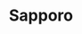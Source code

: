 ---
layout: place
title: "Sapporo"
permalink: /texas/houston/sapporo.html
stateAbbr: TX
stateName: Texas
cityName: Houston
seo:
  name: "Sapporo"
  type: Restaurant
  links: null
description: "Looking for sushi in Houston, Texas? Check out Sapporo for a delightful Japanese dining experience. Enjoy a variety of sushi and other dishes in a welcoming ..."
place_id: ChIJ15Jh3C-_QIYRbhbJff6Ko2s
photos:
  - name: >-
      places/ChIJ15Jh3C-_QIYRbhbJff6Ko2s/photos/AeeoHcLS17fXuKYLlBZEMFeecxMmLDaz84Bfy-_6vCMnMvdIZOVE0DLSaT7SSq94km3uqdUi4mzZ5VbPZg1sP9th0tNpbZHWqdMezclCTZOntNU8eDdD_Sm4kETadeoRAcbZku7JgwRDVZBDlCsXqYnm3dB45j0d8y0AcaVH8HbAr3DlNxIwbbLvL3Pg0cglmpcigXBp9v9LfnlRzsRAePKYr4_C4Ms9QiNUWOaKZpzqh562W7vFUpV4QD8yS2optF4vHwB6Z11qYFLRaJgCl1TNATPtPmwq-P62FoZUXkaILpq6aGIXOUzaitbYNTZDO1Kg8Xty_-dAktN4RnaipraZCr07Qhce2XjmK3u-UXjC0yeHH9N1Pd85APr_K6RSJzSvjaXOsDPxx2CcM4-cilSqtssr54fEJVfEbhVPCpmXP5M
    widthPx: 2500
    heightPx: 1875
    authorAttributions:
      - displayName: Jim Allen
        uri: https://maps.google.com/maps/contrib/100015636561581645330
        photoUri: >-
          https://lh3.googleusercontent.com/a-/ALV-UjWhEXWEeWT3-i9drFrck4a9C40et9aX4bO-X6CIbbJvIVDTYit9=s100-p-k-no-mo
    flagContentUri: >-
      https://www.google.com/local/imagery/report/?cb_client=maps_api_places.places_api&image_key=!1e10!2sCIHM0ogKEICAgIClyu_IKQ&hl=en-US
    googleMapsUri: >-
      https://www.google.com/maps/place//data=!3m4!1e2!3m2!1sCIHM0ogKEICAgIClyu_IKQ!2e10!4m2!3m1!1s0x8640bf2fdc6192d7:0x6ba38afe7dc9166e
  - name: >-
      places/ChIJ15Jh3C-_QIYRbhbJff6Ko2s/photos/AeeoHcJ2-ISPSdVECMQMo9UKWeO5HpjAzQOSdhZYTXxnXvSTTIdDFKTck0VPBgHclpm9vSLKDI2h9DCPTFRpWZODvDMmfNrVtv1iLP10L07dZIDI3IV8PjbKKQ_uRC8RC2NSqOIU714h9vhCSF_zcvahQyhiDyrsVL77wEWRb9PnRquyWdImpHlqHHPU6s1uSv5fLiscAZI5X0SoOwu_TX1_nYSH_votr_YFD0NhgU8Jv4eU3JB9AJVPxdViQGCes5RGIY2C3HgrvnORdYRxQ3rgv-ZaB3D2fLc29rL38-qrSKsAFdUund2ZMMj1vuDuzGg8FBoghFI1uj2t2Wi4EXL3WK6ri4BEP3aehz4FGj7YZHpqyfzItIC7q0Z7vFOsRXbLP0v0kU9d9abzMqj3oe2JXVaS_DgV-hBqdwzjjBWhQFMl2Q
    widthPx: 4000
    heightPx: 2252
    authorAttributions:
      - displayName: Jennifer Nguyen
        uri: https://maps.google.com/maps/contrib/102007822240256866862
        photoUri: >-
          https://lh3.googleusercontent.com/a-/ALV-UjUEmBdIRXBaMUI1NfVdHQHJIJh2Ysq6WwF9AfBmSpt4DxG7Hfc=s100-p-k-no-mo
    flagContentUri: >-
      https://www.google.com/local/imagery/report/?cb_client=maps_api_places.places_api&image_key=!1e10!2sCIHM0ogKEICAgID-nYHdXw&hl=en-US
    googleMapsUri: >-
      https://www.google.com/maps/place//data=!3m4!1e2!3m2!1sCIHM0ogKEICAgID-nYHdXw!2e10!4m2!3m1!1s0x8640bf2fdc6192d7:0x6ba38afe7dc9166e
  - name: >-
      places/ChIJ15Jh3C-_QIYRbhbJff6Ko2s/photos/AeeoHcLqREOQgV1bg7ePrcF3OOJaXMoJwgfmIlOmB1wBNmAExc_3QgJllhG8BsimlY6tHcygWAueP7EXFPBvB1en8Lxls4cXNTOlPgHkXHEbxaXpwPxIPDL2QHFlOr4jI5N_1vdYUu3G17FshTBSIF1U39gmGLnmw0JJlx0ZfY_GrWSFormXdHBLvUNqv98I8fZJRecMWy3lXNDmmgFjvfb_LPzWi4k6F3RgzlIM-N17pjops5n_4elPc_JmJtMd5-EuruPfJwCuLH77P7CzZ2raWA7IJjV8BmWeUre8wMuHwVUl5XXYV0ZmJrQdVPdZFc1rbhiIjKwASPv_xLzUjDxFPiRN4TJsQx3mBxrDrnYEVaSGT8fsUBuIQwneGRkAWQg_nYKvI8Iksw4qvCxpgFDa5r9O9MEboG4kzI_Hapo-mZo
    widthPx: 3600
    heightPx: 4800
    authorAttributions:
      - displayName: Stephanie C
        uri: https://maps.google.com/maps/contrib/109209532185388257068
        photoUri: >-
          https://lh3.googleusercontent.com/a-/ALV-UjWD3Hp20E7f48xQQd4uPYTqc7dgRD8S8y_mn9HqFYyFKa7sNfY=s100-p-k-no-mo
    flagContentUri: >-
      https://www.google.com/local/imagery/report/?cb_client=maps_api_places.places_api&image_key=!1e10!2sCIHM0ogKEICAgMDIjK7ZFg&hl=en-US
    googleMapsUri: >-
      https://www.google.com/maps/place//data=!3m4!1e2!3m2!1sCIHM0ogKEICAgMDIjK7ZFg!2e10!4m2!3m1!1s0x8640bf2fdc6192d7:0x6ba38afe7dc9166e
  - name: >-
      places/ChIJ15Jh3C-_QIYRbhbJff6Ko2s/photos/AeeoHcK5G2Y4R7Utk3cKqNtGyIIhub08V-66_YO0Z0qI-gC8FU1iaFhChwK7bJLKtNbFotxANuS6Hldtxa_Ttd4ZZhEY1m_Pe2PopS6Jfb7JU8_tpmo_EfHhUHDD4KvKFr_swbJtXzcL5zP8P2ey0ofCYimgBwa7zvG79kFxz978KhKnSq5qtSkx8Akb5SiO9hRPDK6X9eaG2sZxMuUf4EVZH8fQaBqx40bxVI8Cul31-FMyJFrLc5Xjmfb-mK_8nN0quit0AkKs5rcH0g14V8tWl5O8UlEiQ5ZtPD8ZsmEv85y43p93a5xQHRN5_0ySgUb5VZ4uvfe5itjDw0xjyjo_FuJWuwXIGF9zm6AuZF9y7Jg-2XuY-0BhL2KUM_J4h4PNBkJ_RcpG-bfglsGF47DqHOKOKh6ZMCIupvw03rwHf22cgJpX
    widthPx: 3395
    heightPx: 2732
    authorAttributions:
      - displayName: Jessica Hodges
        uri: https://maps.google.com/maps/contrib/113983118451592144968
        photoUri: >-
          https://lh3.googleusercontent.com/a/ACg8ocKYj-QK-aqxL7WLZL0biT2es0ha2dG7gL-ryFdlNzfmbwEaUFc=s100-p-k-no-mo
    flagContentUri: >-
      https://www.google.com/local/imagery/report/?cb_client=maps_api_places.places_api&image_key=!1e10!2sCIHM0ogKEICAgIDTy5yhzQE&hl=en-US
    googleMapsUri: >-
      https://www.google.com/maps/place//data=!3m4!1e2!3m2!1sCIHM0ogKEICAgIDTy5yhzQE!2e10!4m2!3m1!1s0x8640bf2fdc6192d7:0x6ba38afe7dc9166e
  - name: >-
      places/ChIJ15Jh3C-_QIYRbhbJff6Ko2s/photos/AeeoHcJMyBN-POj_glZo06aoqQ54LCnLqsoJ_c2sYshpeSEEm7I28k2WXL9XznhRfUw295fJB2hPWw3_48aS_maGcH5PJb6VUAjjhawfWYeqVhBgaGyTb6TM4O_VI8084EfXbhUdlhhFWY7i8Hde5VgNnhEbETPrrASPpWbA7eXGESKI48UnOmoCSpGNwZpHIg69NCAakPMXVvPBLzOsxJIdB9ovxKKjP3h-skx0eZDhlJApPMNNYiLUJcrp9_GbFhyrhI0PF5-AKsjpdXTWfjzAQl4_XL_Ril7hM43GW42Uv4jTHGPci98iDu5FEHQXt6k6pJd1wf81tcyN9LvQQieSmEJJkQgdLUpACa-d1grWPRD2tBwI1zmB0TFStkvwXibiGkNr6lftAkM9a5aztYxiM--6VK0HbUFKkk73D9ORSPXnYw
    widthPx: 4800
    heightPx: 3600
    authorAttributions:
      - displayName: Mark Z
        uri: https://maps.google.com/maps/contrib/106715601170112151806
        photoUri: >-
          https://lh3.googleusercontent.com/a-/ALV-UjUoc7WvGRBrYf-Usxznc80xJaL0lTcBD50Q6TYgXhs5snwoksEq=s100-p-k-no-mo
    flagContentUri: >-
      https://www.google.com/local/imagery/report/?cb_client=maps_api_places.places_api&image_key=!1e10!2sCIHM0ogKEICAgIDDs4fETA&hl=en-US
    googleMapsUri: >-
      https://www.google.com/maps/place//data=!3m4!1e2!3m2!1sCIHM0ogKEICAgIDDs4fETA!2e10!4m2!3m1!1s0x8640bf2fdc6192d7:0x6ba38afe7dc9166e
  - name: >-
      places/ChIJ15Jh3C-_QIYRbhbJff6Ko2s/photos/AeeoHcK8Xg62SHRvHG_mjRA7_w5h1iVax_TQURlKsgnWBuNx8R3ysQY34WiseFuIfSTAqtbBe7MxY06Ique7jbDJC57uXqw6BM8EDDF1M4O6y3b8Bh6YpIGsqILHpQ9GuPG7KysfS9BzIyx5vQ0Sj10kHMtta-rFhUHX2VVlAJ_tgQTdiiQuzB1UfOEANHtNLAKcYPQ8iRBoQ-qUbzTC7SdlOGG6KZstFxE8hpMczQIqI6CILNJLdepkhn0r_dmdutrxbeOqnXAvH4CEBcWixK2-CWIOnsjGY_mGgWd1in_ejqCOjuKUAGr4XWQPM49WrEwweJLMb5E_aU0lItMzkYKEfMjYNwqOU-5nNn5pKybd9mdJ821JI5zdjpOO7m9cAb07KspuoKq8xj1V2eM-ya21T2ydFtXYY1_CqQMz8w5lTpH3Fk8
    widthPx: 3600
    heightPx: 4800
    authorAttributions:
      - displayName: Claire Bear
        uri: https://maps.google.com/maps/contrib/102048365987395344454
        photoUri: >-
          https://lh3.googleusercontent.com/a-/ALV-UjUxQDAMBreleim-kR-MC7LMJnbOB_o9A461Otw8P1wSLgFFoMUG=s100-p-k-no-mo
    flagContentUri: >-
      https://www.google.com/local/imagery/report/?cb_client=maps_api_places.places_api&image_key=!1e10!2sCIHM0ogKEICAgMCQ_cm0zQE&hl=en-US
    googleMapsUri: >-
      https://www.google.com/maps/place//data=!3m4!1e2!3m2!1sCIHM0ogKEICAgMCQ_cm0zQE!2e10!4m2!3m1!1s0x8640bf2fdc6192d7:0x6ba38afe7dc9166e
  - name: >-
      places/ChIJ15Jh3C-_QIYRbhbJff6Ko2s/photos/AeeoHcJt-6H3mkGFAnLfYk6SgqYjkW8lDjdVTI43nh3TP6jmFsrLKq7WfNdaAjFOod9_1Asjgee-mNuhjXnPM42XyWcciGUMPzsAcv--MElatfPUca5X9j6vYla20t9gfF_-cOF2B4dnwz6gmW-80_Kg3yiQyVu4mm0xQGlKl8Y3ijFwM7jN7Fpqr7jwf73gehVIzPgGAxQpM8XU40F-k__LePSCkmj6EtLbGzTmv_VsrLD3acAlEtAxeIjbceSOeQr5qRE56X5199cxZxiNTF_siamfssbU5MKxi5qr6GE2muFvGFtXE21wXnGWWWf-6xfOQem1TfTX66Fc-NvRgdDl6USP1ynfWecvrH4AaK9ThjLKmLupo9jpIQmjqhwOzD8Y9L5zv4iUrOqswEZs1DTnu1gkMwawejZKucR7WxN3ynYr_w
    widthPx: 4800
    heightPx: 3600
    authorAttributions:
      - displayName: Mark Z
        uri: https://maps.google.com/maps/contrib/106715601170112151806
        photoUri: >-
          https://lh3.googleusercontent.com/a-/ALV-UjUoc7WvGRBrYf-Usxznc80xJaL0lTcBD50Q6TYgXhs5snwoksEq=s100-p-k-no-mo
    flagContentUri: >-
      https://www.google.com/local/imagery/report/?cb_client=maps_api_places.places_api&image_key=!1e10!2sCIHM0ogKEICAgIDDs4f8Gg&hl=en-US
    googleMapsUri: >-
      https://www.google.com/maps/place//data=!3m4!1e2!3m2!1sCIHM0ogKEICAgIDDs4f8Gg!2e10!4m2!3m1!1s0x8640bf2fdc6192d7:0x6ba38afe7dc9166e
  - name: >-
      places/ChIJ15Jh3C-_QIYRbhbJff6Ko2s/photos/AeeoHcJ9m7r_Yhw_35kSJIDz6jAeAMPIc-5YYgiEA1g7Nph4eFbxzoP4ViHtny5brO-DUdEULoXxuqcKYKz3xNQ_qEFX52BVvO-R9lMeV6MIDKkxGBWbsvKW9E6UwCiU9IkPbK6HCl0DPMxs4_FOyjYtOMu7ZF2KF32FVGAPw9UvuO6gkJZ8PoBoiDsaId-TxWnULvxWVN2SUQs2iUF-5GXh4NgP5rKFNJpAL1vn6st0gL9Rgx_inQS_Owc8YN6LHFb2dSR2M_e4WcG40-iDy60rqZnCaXPsZbK_2tenA7vpyfrN7KEXUrtKJE4dt0NTd0LZdp523u3bM3go12lr5JWDPoHnswpa5OfnKtlphaD7ilSkEskYZlIn8PNTob1xpnu1W78dsrmJDnL_DpTrUP_xlACmKMGjjRQc3LDTDLW4qpjBMg
    widthPx: 4032
    heightPx: 3024
    authorAttributions:
      - displayName: Matt B
        uri: https://maps.google.com/maps/contrib/103533258691847674881
        photoUri: >-
          https://lh3.googleusercontent.com/a-/ALV-UjXVPv7IWA-47Yo_nFMlxXyN-tPsHN1IBz6r6kpeHiq5O3z8CRuMcA=s100-p-k-no-mo
    flagContentUri: >-
      https://www.google.com/local/imagery/report/?cb_client=maps_api_places.places_api&image_key=!1e10!2sCIHM0ogKEICAgICOnoayJQ&hl=en-US
    googleMapsUri: >-
      https://www.google.com/maps/place//data=!3m4!1e2!3m2!1sCIHM0ogKEICAgICOnoayJQ!2e10!4m2!3m1!1s0x8640bf2fdc6192d7:0x6ba38afe7dc9166e
  - name: >-
      places/ChIJ15Jh3C-_QIYRbhbJff6Ko2s/photos/AeeoHcI570tFydGFDOm6-XEZaQFrUWSY6KhXsP6rQwFCZ23OcaIGtb2-JaNCqlUvWPkowToC1uZydk4aY0yG5Kzdu-iUnIPxKzfQU4hI5Gy1ti3pEbuzQ1Jc-9s8WkRC0b_lGhTPxQIs_Ge_-BeLCMHbJKIUOhL2RWFvVzNLDho_1jGl2B4Uieic5RMTCtEntCvLZzzrYsYVBaY7dwZcmODgORGDS_yBGWmJzIo6xA4-edOmt_V8g0Fk9mIMzeqCRgYnjnYTUaK57e5vaGqmtXCKPcf7loGTapEHjmxNd_HpMOGwU9Gr4lTjy9pDgOp5I6_4U1hgkv1l4L60Savf5iYzVUdqXNsvjEPtMZSYs1WYSlMqV7NJ7Wi4V989xbZ0IsxdhCH5hn9IculQyu1kzG4W31AE0t6GmfbS120eXqhLzexvJg
    widthPx: 4000
    heightPx: 3000
    authorAttributions:
      - displayName: Harrison Rutland
        uri: https://maps.google.com/maps/contrib/103312461224760068467
        photoUri: >-
          https://lh3.googleusercontent.com/a-/ALV-UjV8YSzJ-IogOcZJ38Ef0c7evqOkHg5ZzHfKmGFx6-KpTfyKs_sz=s100-p-k-no-mo
    flagContentUri: >-
      https://www.google.com/local/imagery/report/?cb_client=maps_api_places.places_api&image_key=!1e10!2sCIHM0ogKEICAgIDOxdCXaA&hl=en-US
    googleMapsUri: >-
      https://www.google.com/maps/place//data=!3m4!1e2!3m2!1sCIHM0ogKEICAgIDOxdCXaA!2e10!4m2!3m1!1s0x8640bf2fdc6192d7:0x6ba38afe7dc9166e
  - name: >-
      places/ChIJ15Jh3C-_QIYRbhbJff6Ko2s/photos/AeeoHcI753bjexxTc8M6exPrgjg04G0U0Z60-NzFuimCBJ4reJMx-p3cp43RRh_gzICkPyt8gftyA6JjpZVxepUnjxSp8kpL85BXQ7wp2MUTM274vJQ3qR0hrd-snCVReZAf8hIRwL4BpVVgpp4swc9MF8JsAYzg-uzSe9X_KzSQI-cfog8xw5MLHvQ_uG4YBF0lGXK98kbuzS1bvh085YjkMByoF9VoXtPGm6mQuXAHX94hLKpf2EwHSKPrCSZzLWuhupWwEHpmR7GHODdzVE6aYI4-BVil_cq43UfZJpHzebBq5OprSj4uHVZlSC5rwiCigqxcjZLeyaY58FX8IFLffl5GhRiDthp6haio2ty-gm61cwYF8xgcg8l96XpxN2FOdon7dR0g1CcUxCVSSvbvpyZN0CKu8NcMwBjnwQTgvjz22ydP
    widthPx: 4000
    heightPx: 2252
    authorAttributions:
      - displayName: Karen Vaden (Taste of the Strand)
        uri: https://maps.google.com/maps/contrib/112980693297667897437
        photoUri: >-
          https://lh3.googleusercontent.com/a-/ALV-UjW6ug36bnTt4h04dgBa-jqkk037C00VHHP9GfY681R6tnJ7FO5Ipg=s100-p-k-no-mo
    flagContentUri: >-
      https://www.google.com/local/imagery/report/?cb_client=maps_api_places.places_api&image_key=!1e10!2sCIHM0ogKEICAgIC19fv_-wE&hl=en-US
    googleMapsUri: >-
      https://www.google.com/maps/place//data=!3m4!1e2!3m2!1sCIHM0ogKEICAgIC19fv_-wE!2e10!4m2!3m1!1s0x8640bf2fdc6192d7:0x6ba38afe7dc9166e
address: '801 Congress St #101, Houston, TX 77002, USA'
street: '801 Congress St #101'
city: Houston
state: TX
zip: '77002'
country: USA
neighborhood: Downtown Houston
latitude: '29.763227'
longitude: '-95.362076'
accessibility_options:
  wheelchairAccessibleParking: true
  wheelchairAccessibleEntrance: true
  wheelchairAccessibleRestroom: true
  wheelchairAccessibleSeating: true
business_status: OPERATIONAL
name: Sapporo
google_maps_links:
  directionsUri: >-
    https://www.google.com/maps/dir//''/data=!4m7!4m6!1m1!4e2!1m2!1m1!1s0x8640bf2fdc6192d7:0x6ba38afe7dc9166e!3e0
  placeUri: https://maps.google.com/?cid=7756195808898782830
  writeAReviewUri: >-
    https://www.google.com/maps/place//data=!4m3!3m2!1s0x8640bf2fdc6192d7:0x6ba38afe7dc9166e!12e1
  reviewsUri: >-
    https://www.google.com/maps/place//data=!4m4!3m3!1s0x8640bf2fdc6192d7:0x6ba38afe7dc9166e!9m1!1b1
  photosUri: >-
    https://www.google.com/maps/place//data=!4m3!3m2!1s0x8640bf2fdc6192d7:0x6ba38afe7dc9166e!10e5
primary_type: Sushi Restaurant
opening_hours:
  regular: null
  current: null
secondary_opening_hours:
  regular:
    weekdayDescriptions: null
    type: null
  current:
    weekdayDescriptions: null
    type: null
phone: null
price_level: null
price_range: null
rating: null
rating_count: 0
website: null
reviews: null
parking_options: null
payment_options: null
allow_dogs: null
curbside_pickup: null
delivery: null
dine_in: null
good_for_children: null
good_for_groups: null
good_for_sports: null
live_music: null
menu_for_children: null
outdoor_seating: null
reservable: null
restroom: null
serves_beer: null
serves_breakfast: null
serves_brunch: null
serves_cocktails: null
serves_coffee: null
serves_dinner: null
serves_dessert: null
serves_lunch: null
serves_vegetarian_food: null
serves_wine: null
takeout: null
summary: null

---